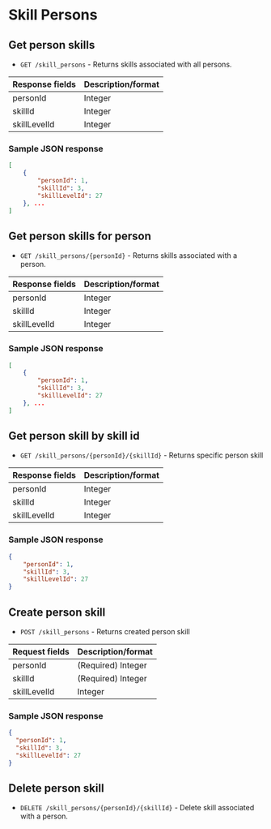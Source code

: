 # Skill Persons

## Get person skills

* `GET /skill_persons` - Returns skills associated with all persons.

| Response fields | Description/format |
|-----------------|--------------------|
| personId        | Integer            |
| skillId         | Integer            |
| skillLevelId    | Integer            |

### Sample JSON response
```json
[
	{
		"personId": 1,
		"skillId": 3,
		"skillLevelId": 27
	}, ...
]
```

## Get person skills for person

* `GET /skill_persons/{personId}` - Returns skills associated with a person.

| Response fields | Description/format |
|-----------------|--------------------|
| personId        | Integer            |
| skillId         | Integer            |
| skillLevelId    | Integer            |

### Sample JSON response
```json
[
	{
		"personId": 1,
		"skillId": 3,
		"skillLevelId": 27
	}, ...
]
```

## Get person skill by skill id

* `GET /skill_persons/{personId}/{skillId}` - Returns specific person skill

| Response fields | Description/format |
|-----------------|--------------------|
| personId        | Integer            |
| skillId         | Integer            |
| skillLevelId    | Integer            |

### Sample JSON response
```json
{
    "personId": 1,
    "skillId": 3,
    "skillLevelId": 27
}
```

## Create person skill

* `POST /skill_persons` - Returns created person skill

| Request fields | Description/format |
|----------------|--------------------|
| personId       | (Required) Integer |
| skillId        | (Required) Integer |
| skillLevelId   | Integer            |

### Sample JSON response
```json
{
  "personId": 1,
  "skillId": 3,
  "skillLevelId": 27
}
```


## Delete person skill

* `DELETE /skill_persons/{personId}/{skillId}` - Delete skill associated with a person.
